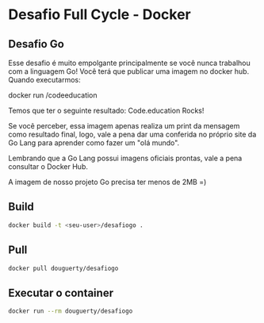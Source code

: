 # Desafio Full Cycle - Docker

## Desafio Go
Esse desafio é muito empolgante principalmente se você nunca trabalhou com a linguagem Go!
Você terá que publicar uma imagem no docker hub. Quando executarmos:

docker run <seu-user>/codeeducation

Temos que ter o seguinte resultado: Code.education Rocks!

Se você perceber, essa imagem apenas realiza um print da mensagem como resultado final, logo, vale a pena dar uma conferida no próprio site da Go Lang para aprender como fazer um "olá mundo".

Lembrando que a Go Lang possui imagens oficiais prontas, vale a pena consultar o Docker Hub.

A imagem de nosso projeto Go precisa ter menos de 2MB =)

## Build
```bash
docker build -t <seu-user>/desafiogo .
```

## Pull
```bash
docker pull douguerty/desafiogo
```

## Executar o container
```bash
docker run --rm douguerty/desafiogo
```